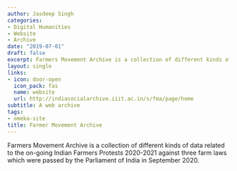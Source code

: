 ```yaml
---
author: Jasdeep Singh
categories:
- Digital Humanities
- Website
- Archive
date: "2019-07-01"
draft: false
excerpt: Farmers Movement Archive is a collection of different kinds of data related to the on-going Indian Farmers Protests 2020-2021 against three farm laws which were passed by the Parliament of India in September 2020.
layout: single
links:
- icon: door-open
  icon_pack: fas
  name: website
  url: http://indiasocialarchive.iiit.ac.in/s/fma/page/home
subtitle: A web archive
tags:
- omeka-site
title: Farmer Movement Archive
---
```


Farmers Movement Archive is a collection of different kinds of data related to the on-going Indian Farmers Protests 2020-2021 against three farm laws which were passed by the Parliament of India in September 2020.
